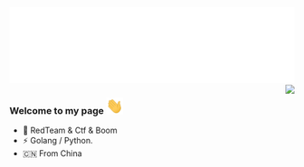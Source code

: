 <img src="https://raw.githubusercontent.com/lcvvvv/lcvvvv/master/lcvvvv.svg"/>

<img align="right" src="https://github-readme-stats.vercel.app/api?username=lcvvvv&show_icons=true&icon_color=CE1D2D&text_color=718096&bg_color=ffffff&hide_title=true" />

###  Welcome to my page <img src="https://github.com/lcvvvv/lcvvvv/raw/main/Hi.gif" width="30px">

- 📙 RedTeam & Ctf & Boom
- ⚡ Golang / Python.
- 🇨🇳 From China

<!--
**lcvvvv/lcvvvv** is a ✨ _special_ ✨ repository because its `README.md` (this file) appears on your GitHub profile.

Here are some ideas to get you started:

- 🔭 I’m currently working on ...
- 🌱 I’m currently learning ...
- 👯 I’m looking to collaborate on ...
- 🤔 I’m looking for help with ...
- 💬 Ask me about ...
- 📫 How to reach me: ...
- 😄 Pronouns: ...
- ⚡ Fun fact: ...
-->
